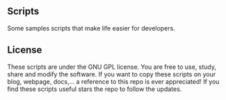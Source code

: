## Scripts

Some samples scripts that make life easier for developers.

## License

These scripts are under the GNU GPL license. You are free to use, study, share and modify the software. If you want to copy these scripts on your blog, webpage, docs,... a reference to this repo is ever appreciated!
If you find these scripts useful stars the repo to follow the updates. 